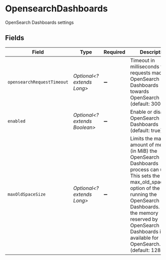 # OpensearchDashboards

OpenSearch Dashboards settings


## Fields

| Field                                                                                                                                                                                                                                                                               | Type                                                                                                                                                                                                                                                                                | Required                                                                                                                                                                                                                                                                            | Description                                                                                                                                                                                                                                                                         |
| ----------------------------------------------------------------------------------------------------------------------------------------------------------------------------------------------------------------------------------------------------------------------------------- | ----------------------------------------------------------------------------------------------------------------------------------------------------------------------------------------------------------------------------------------------------------------------------------- | ----------------------------------------------------------------------------------------------------------------------------------------------------------------------------------------------------------------------------------------------------------------------------------- | ----------------------------------------------------------------------------------------------------------------------------------------------------------------------------------------------------------------------------------------------------------------------------------- |
| `opensearchRequestTimeout`                                                                                                                                                                                                                                                          | *Optional<? extends Long>*                                                                                                                                                                                                                                                          | :heavy_minus_sign:                                                                                                                                                                                                                                                                  | Timeout in milliseconds for requests made by OpenSearch Dashboards towards OpenSearch (default: 30000)                                                                                                                                                                              |
| `enabled`                                                                                                                                                                                                                                                                           | *Optional<? extends Boolean>*                                                                                                                                                                                                                                                       | :heavy_minus_sign:                                                                                                                                                                                                                                                                  | Enable or disable OpenSearch Dashboards (default: true)                                                                                                                                                                                                                             |
| `maxOldSpaceSize`                                                                                                                                                                                                                                                                   | *Optional<? extends Long>*                                                                                                                                                                                                                                                          | :heavy_minus_sign:                                                                                                                                                                                                                                                                  | Limits the maximum amount of memory (in MiB) the OpenSearch Dashboards process can use. This sets the max_old_space_size option of the nodejs running the OpenSearch Dashboards. Note: the memory reserved by OpenSearch Dashboards is not available for OpenSearch. (default: 128) |